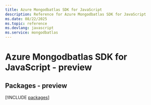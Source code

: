```yaml
---
title: Azure Mongodbatlas SDK for JavaScript
description: Reference for Azure Mongodbatlas SDK for JavaScript
ms.date: 08/22/2025
ms.topic: reference
ms.devlang: javascript
ms.service: mongodbatlas
---
```

# Azure Mongodbatlas SDK for JavaScript - preview
## Packages - preview
[!INCLUDE [packages](mongodbatlas-index.md)]